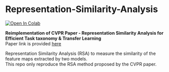# Representation-Similarity-Analysis
[![Open In Colab](https://colab.research.google.com/assets/colab-badge.svg)](www.google.com) </br>

**Reimplementation of CVPR Paper - Representation Similarity Analysis for Efficient Task taxonomy & Transfer Learning** </br>
Paper link is provided [here](https://openaccess.thecvf.com/content_CVPR_2019/papers/Dwivedi_Representation_Similarity_Analysis_for_Efficient_Task_Taxonomy__Transfer_Learning_CVPR_2019_paper.pdf) 


Representation Similarity Analysis (RSA) to measure the similarity of the feature maps extracted by two models. </br>
This repo only reproduce the RSA method proposed by the CVPR paper. </br>
